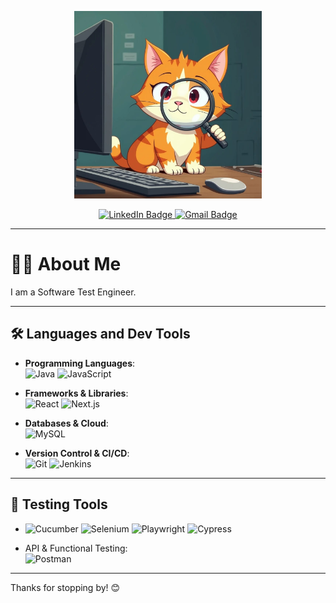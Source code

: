 <p align="center">
  <img src="logo_github.jpeg" alt="Your Logo" width="300">
</p>

<p align="center">
  <a href="https://www.linkedin.com/in/stefania-gil/" target="_blank">
    <img src="https://img.shields.io/badge/LinkedIn-0077B5?style=for-the-badge&logo=linkedin&logoColor=white" alt="LinkedIn Badge">
  </a>
  <a href="mailto:stefaniagilw@gmail.com">
    <img src="https://img.shields.io/badge/Gmail-D14836?style=for-the-badge&logo=gmail&logoColor=white" alt="Gmail Badge">
  </a>
</p>

---

# 👨‍💻 About Me

I am a Software Test Engineer.

---

## 🛠️ Languages and Dev Tools

- **Programming Languages**:  
  ![Java](https://img.shields.io/badge/Java-ED8B00?style=for-the-badge&logo=openjdk&logoColor=white) 
  ![JavaScript](https://img.shields.io/badge/JavaScript-F7DF1E?style=for-the-badge&logo=javascript&logoColor=black) 

- **Frameworks & Libraries**:  
  ![React](https://img.shields.io/badge/React-20232A?style=for-the-badge&logo=react&logoColor=61DAFB) 
  ![Next.js](https://img.shields.io/badge/Next.js-000000?style=for-the-badge&logo=nextdotjs&logoColor=white) 

- **Databases & Cloud**:  
  ![MySQL](https://img.shields.io/badge/MySQL-4479A1?style=for-the-badge&logo=mysql&logoColor=white)
  
- **Version Control & CI/CD**:  
  ![Git](https://img.shields.io/badge/Git-F05032?style=for-the-badge&logo=git&logoColor=white) 
  ![Jenkins](https://img.shields.io/badge/Jenkins-D24939?style=for-the-badge&logo=jenkins&logoColor=white) 

---

## 🐞 Testing Tools

- ![Cucumber](https://img.shields.io/badge/Cucumber-23D966?style=for-the-badge&logo=cucumber&logoColor=white) 
  ![Selenium](https://img.shields.io/badge/Selenium-43B02A?style=for-the-badge&logo=selenium&logoColor=white) 
  ![Playwright](https://img.shields.io/badge/Playwright-2EAD33?style=for-the-badge&logo=microsoft&logoColor=white) 
  ![Cypress](https://img.shields.io/badge/Cypress-17202C?style=for-the-badge&logo=cypress&logoColor=white)

- API & Functional Testing:  
  ![Postman](https://img.shields.io/badge/Postman-FF6C37?style=for-the-badge&logo=postman&logoColor=white) 

---

Thanks for stopping by! 😊
